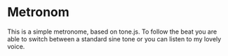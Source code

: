 # Metronom

This is a simple metronome, based on tone.js. To follow the beat you are able to switch between a standard sine tone or you can listen to my lovely voice.
